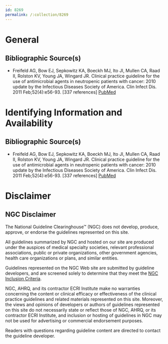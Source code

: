 ```yaml
---
id: 8269
permalink: /:collection/8269
---
```


# General

## Bibliographic Source(s)

- Freifeld AG, Bow EJ, Sepkowitz KA, Boeckh MJ, Ito JI, Mullen CA, Raad II, Rolston KV, Young JA, Wingard JR. Clinical practice guideline for the use of antimicrobial agents in neutropenic patients with cancer: 2010 update by the Infectious Diseases Society of America. Clin Infect Dis. 2011 Feb;52(4):e56-93. [337 references] [ PubMed ](http://www.ncbi.nlm.nih.gov/entrez/query.fcgi?cmd=Retrieve&db=pubmed&dopt=Abstract&list_uids=21258094)

# Identifying Information and Availability

## Bibliographic Source(s)

- Freifeld AG, Bow EJ, Sepkowitz KA, Boeckh MJ, Ito JI, Mullen CA, Raad II, Rolston KV, Young JA, Wingard JR. Clinical practice guideline for the use of antimicrobial agents in neutropenic patients with cancer: 2010 update by the Infectious Diseases Society of America. Clin Infect Dis. 2011 Feb;52(4):e56-93. [337 references] [ PubMed ](http://www.ncbi.nlm.nih.gov/entrez/query.fcgi?cmd=Retrieve&db=pubmed&dopt=Abstract&list_uids=21258094)

# Disclaimer

## NGC Disclaimer

The National Guideline Clearinghouse™ (NGC) does not develop, produce, approve, or endorse the guidelines represented on this site.

All guidelines summarized by NGC and hosted on our site are produced under the auspices of medical specialty societies, relevant professional associations, public or private organizations, other government agencies, health care organizations or plans, and similar entities.

Guidelines represented on the NGC Web site are submitted by guideline developers, and are screened solely to determine that they meet the [NGC Inclusion Criteria](/help-and-about/summaries/inclusion-criteria).

NGC, AHRQ, and its contractor ECRI Institute make no warranties concerning the content or clinical efficacy or effectiveness of the clinical practice guidelines and related materials represented on this site. Moreover, the views and opinions of developers or authors of guidelines represented on this site do not necessarily state or reflect those of NGC, AHRQ, or its contractor ECRI Institute, and inclusion or hosting of guidelines in NGC may not be used for advertising or commercial endorsement purposes.

Readers with questions regarding guideline content are directed to contact the guideline developer.

